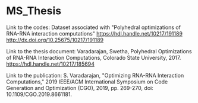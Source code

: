 # MS_Thesis

Link to the codes: 
Dataset associated with "Polyhedral optimizations of RNA-RNA interaction computations"
https://hdl.handle.net/10217/191189
http://dx.doi.org/10.25675/10217/191189

Link to the thesis document: 
Varadarajan, Swetha, Polyhedral Optimizations of RNA-RNA Interaction Computations, 
Colorado State University, 2017. https://hdl.handle.net/10217/185694

Link to the publication: 
S. Varadarajan, "Optimizing RNA-RNA Interaction Computations," 
2019 IEEE/ACM International Symposium on Code Generation and Optimization (CGO), 
2019, pp. 269-270, doi: 10.1109/CGO.2019.8661181.
